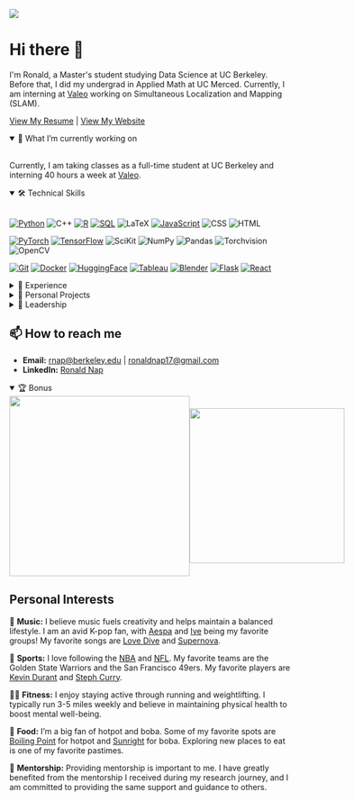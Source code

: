 ![](https://komarev.com/ghpvc/?username=napronald07&color=blue&style=flat-square&label=Profile+visitors) 

# Hi there 👋
I'm Ronald, a Master's student studying Data Science at UC Berkeley. Before that, I did my undergrad in Applied Math at UC Merced. Currently, I am interning at [Valeo](https://www.valeo.com/en/) working on Simultaneous Localization and Mapping (SLAM).

[View My Resume](https://napronald.github.io/documents/Resume.pdf) | [View My Website](https://napronald.github.io/)

<details open>
<summary>🌱 What I’m currently working on</summary>
<br>
  
Currently, I am taking classes as a full-time student at UC Berkeley and interning 40 hours a week at [Valeo](https://www.valeo.com/en/). 

</details>

<details open>
<summary>🛠 Technical Skills</summary>
<br>

[![Python](https://img.shields.io/badge/-Python-141414?style=flat&logo=python)](https://www.python.org/) ![C++](https://img.shields.io/badge/-C++-141414?style=flat&logo=c%2B%2B) [![R](https://img.shields.io/badge/-R-141414?style=flat&logo=r)](https://www.r-project.org/) [![SQL](https://img.shields.io/badge/-SQL-141414?style=flat&logo=postgresql)](https://www.postgresql.org/) ![LaTeX](https://img.shields.io/badge/-LaTeX-141414?style=flat&logo=latex) [![JavaScript](https://img.shields.io/badge/-JavaScript-141414?style=flat&logo=javascript)](https://www.javascript.com/) ![CSS](https://img.shields.io/badge/-CSS-141414?style=flat&logo=css3) ![HTML](https://img.shields.io/badge/-HTML-141414?style=flat&logo=html5)

[![PyTorch](https://img.shields.io/badge/-PyTorch-141414?style=flat&logo=pytorch)](https://pytorch.org/) [![TensorFlow](https://img.shields.io/badge/-TensorFlow-141414?style=flat&logo=tensorflow)](https://www.tensorflow.org/) ![SciKit](https://img.shields.io/badge/-SciKit-141414?style=flat&logo=scikit-learn) ![NumPy](https://img.shields.io/badge/-NumPy-141414?style=flat&logo=numpy) ![Pandas](https://img.shields.io/badge/-Pandas-141414?style=flat&logo=pandas)  ![Torchvision](https://img.shields.io/badge/-Torchvision-141414?style=flat&logo=pytorch) ![OpenCV](https://img.shields.io/badge/-OpenCV-141414?style=flat&logo=opencv)

[![Git](https://img.shields.io/badge/-Git-141414?style=flat&logo=git)](https://git-scm.com/) [![Docker](https://img.shields.io/badge/-Docker-141414?style=flat&logo=docker)](https://docker.com) [![HuggingFace](https://img.shields.io/badge/-HuggingFace-141414?style=flat&logo=huggingface)](https://huggingface.co/) [![Tableau](https://img.shields.io/badge/-Tableau-141414?style=flat&logo=tableau)](https://www.tableau.com/) [![Blender](https://img.shields.io/badge/-Blender-141414?style=flat&logo=blender)](https://www.blender.org/)  [![Flask](https://img.shields.io/badge/-Flask-141414?style=flat&logo=flask)](https://flask.palletsprojects.com/en/2.0.x/) [![React](https://img.shields.io/badge/-React-141414?style=flat&logo=react)](https://reactjs.org/)

</details>

<details>
<summary>📝 Experience</summary>
<br>

My background includes interning at [Valeo](https://www.valeo.com/en/), publishing a [paper](https://napronald.github.io/documents/EMBC24.pdf) on medical imaging at [IEEE EMBC 24](https://embc.embs.org/2024/), interning at [Lawrence Livermore National Lab](https://www.llnl.gov/), and participating in a [summer research program](https://uroc.ucmerced.edu/suri). Overall, I am equipped with the ability to build machine learning models end-to-end, comprehend academic literature, and implement state-of-the-art models.

</details>

<details>
<summary>🎯 Personal Projects</summary>
  
- **DigitPro99:** Interactive web-based digit recognition application capable of real-time prediction, comprehensive user interactions, dynamic image annotation, and data retrieval. [View Project Here](https://napronald.github.io/DigitPro99/)
  
- **Lung Cancer Diagnosis with Medical Imaging:** Managed a dataset of 25,000 images, focusing on lung cancer tissues, and implemented various machine learning models. [View Project Here](https://github.com/napronald/Lung-Cancer-Diagnosis-with-Medical-Imaging/)
  
- **Modeling the Relationship Between CO2 Emissions and Human Population:** Constructed mathematical models to analyze the correlation between CO2 emissions and human population dynamics. [View Project Here](https://github.com/napronald/Modeling-the-Relationship-Between-CO2-Emissions-and-Human-Population/)
  
- **Fifa Players Analysis Dashboard:** Interactive dashboard, created using Tableau, provides detailed insights into FIFA player statistics from the years 2018 to 2022. [View Project Here](https://napronald.github.io/FifaDashboard/)
  
</details>

<details>
<summary>🌟 Leadership</summary>

- **SIAM Undergraduate Representative:**  I represented the interests of undergraduate students and facilitated communication within the SIAM community at UC Merced. I also organized events and activities to promote mathematics and its applications among students. Follow activities on [Instagram](https://www.instagram.com/ucmsiam/).
  
- **Learning Assistant:** I provided academic support to students taking Calculus, helping them understand concepts and improve their performance. Learn more about the [Learning Assistant Program](https://hhmi-ie.ucmerced.edu/capacity-building-projects/learning-assistant-program).
  
- **ACM SIG Data Science Lead:** I created and led interactive workshops focused on Data Science for over 50 undergraduate students. Follow UC Merced ACM on [Instagram](https://www.instagram.com/ucmacm/).

</details>

## 📫 How to reach me
- **Email:** rnap@berkeley.edu | ronaldnap17@gmail.com
- **LinkedIn:** [Ronald Nap](https://www.linkedin.com/in/ronaldnap/)

<details open>
<summary>🏆 Bonus</summary>
<be>

<div style="display: flex; align-items: center; justify-content: space-between;">
  <img src="https://spotify-github-profile.kittinanx.com/api/view.svg?uid=ronaldnap&redirect=true&cover_image=false&theme=default&show_offline=true&background_color=121212&interchange=true" width="320" height="auto" />
  <img src="https://github-readme-stats.vercel.app/api/top-langs/?&username=napronald&hide=css,html&theme=dark&layout=compact&hide_border=true&icon_color=ffa8fb" width="275" height="auto" />
</div>

## Personal Interests

🎵 **Music:** I believe music fuels creativity and helps maintain a balanced lifestyle. I am an avid K-pop fan, with [Aespa](https://en.wikipedia.org/wiki/Aespa) and [Ive](https://en.wikipedia.org/wiki/Ive_(group)) being my favorite groups! My favorite songs are [Love Dive](https://www.youtube.com/watch?v=Y8JFxS1HlDo) and [Supernova](https://www.youtube.com/watch?v=phuiiNCxRMg).

🏀 **Sports:** I love following the [NBA](https://www.nba.com/) and [NFL](https://www.nfl.com/). My favorite teams are the Golden State Warriors and the San Francisco 49ers. My favorite players are [Kevin Durant](https://en.wikipedia.org/wiki/Kevin_Durant) and [Steph Curry](https://en.wikipedia.org/wiki/Stephen_Curry).

🏃‍♂️ **Fitness:** I enjoy staying active through running and weightlifting. I typically run 3-5 miles weekly and believe in maintaining physical health to boost mental well-being.

🍲 **Food:** I’m a big fan of hotpot and boba. Some of my favorite spots are [Boiling Point](https://www.bpgroupusa.com/) for hotpot and [Sunright](https://www.snrtea.com/) for boba. Exploring new places to eat is one of my favorite pastimes.

🤝 **Mentorship:** Providing mentorship is important to me. I have greatly benefited from the mentorship I received during my research journey, and I am committed to providing the same support and guidance to others.

</details>
